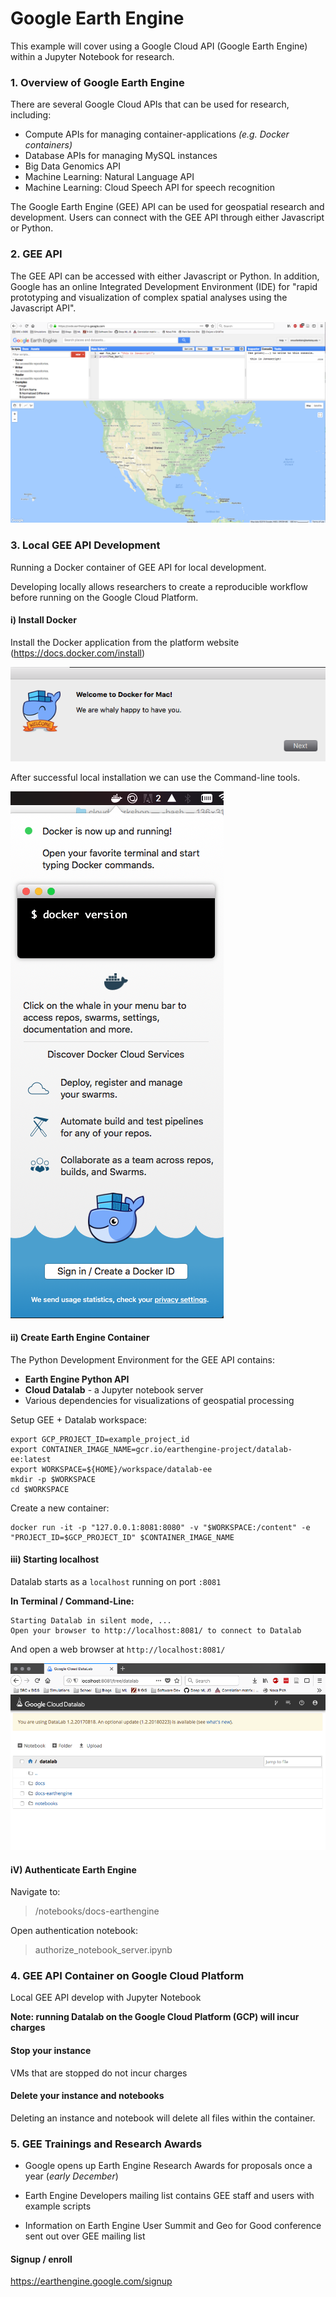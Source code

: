 # Google Earth Engine 

This example will cover using a Google Cloud API (Google Earth Engine) within a Jupyter Notebook for research. 

### 1. Overview of Google Earth Engine 

There are several Google Cloud APIs that can be used for research, including:

- Compute APIs for managing container-applications *(e.g. Docker containers)* 
- Database APIs for managing MySQL instances 
- Big Data Genomics API
- Machine Learning: Natural Language API 
- Machine Learning: Cloud Speech API for speech recognition  

The Google Earth Engine (GEE) API can be used for geospatial research and development. Users can connect with the GEE API through either Javascript or Python.   

### 2. GEE API  

The GEE API can be accessed with either Javascript or Python. In addition, Google has an online Integrated Development Environment (IDE) for "rapid prototyping and visualization of complex spatial analyses using the Javascript API". 

![Google Earth Engine IDE toy example](images/gee_js_example.png)

### 3. Local GEE API Development 

Running a Docker container of GEE API for local development. 

Developing locally allows researchers to create a reproducible workflow before running on the Google Cloud Platform.

#### i) Install Docker 

Install the Docker application from the platform website (https://docs.docker.com/install)

![Docker install](images/docker_install1.png)  

After successful local installation we can use the Command-line tools.

![Docker installation allows Command-line tools](images/docker_install2.png)

#### ii) Create Earth Engine Container

The Python Development Environment for the GEE API contains: 

- **Earth Engine Python API**
- **Cloud Datalab** - a Jupyter notebook server 
- Various dependencies for visualizations of geospatial processing 

Setup GEE + Datalab workspace:

```
export GCP_PROJECT_ID=example_project_id
export CONTAINER_IMAGE_NAME=gcr.io/earthengine-project/datalab-ee:latest
export WORKSPACE=${HOME}/workspace/datalab-ee
mkdir -p $WORKSPACE
cd $WORKSPACE
``` 

Create a new container: 

```
docker run -it -p "127.0.0.1:8081:8080" -v "$WORKSPACE:/content" -e "PROJECT_ID=$GCP_PROJECT_ID" $CONTAINER_IMAGE_NAME
```

#### iii) Starting localhost 

Datalab starts as a <code>localhost</code> running on port <code>:8081</code>

**In Terminal / Command-Line:**
```
Starting Datalab in silent mode, ... 
Open your browser to http://localhost:8081/ to connect to Datalab
```

And open a web browser at <code>http://localhost:8081/</code>

![Datalab localhost running on port 8081](images/gee_datalab_localhost.png)

#### iV) Authenticate Earth Engine 

Navigate to:
> /notebooks/docs-earthengine  

Open authentication notebook: 
> authorize_notebook_server.ipynb 

### 4. GEE API Container on Google Cloud Platform 

Local GEE API develop with Jupyter Notebook  

**Note: running Datalab on the Google Cloud Platform (GCP) will incur charges** 

#### Stop your instance 

VMs that are stopped do not incur charges 

#### Delete your instance and notebooks

Deleting an instance and notebook will delete all files within the container.  

### 5. GEE Trainings and Research Awards 

- Google opens up Earth Engine Research Awards for proposals once a year (*early December*)

- Earth Engine Developers mailing list contains GEE staff and users with example scripts 

- Information on Earth Engine User Summit and Geo for Good conference sent out over GEE mailing list 

#### Signup / enroll 

https://earthengine.google.com/signup  